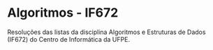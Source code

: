 # Algoritmos - IF672

Resoluções das listas da disciplina Algoritmos e Estruturas de Dados (IF672) do Centro de Informática da UFPE.
